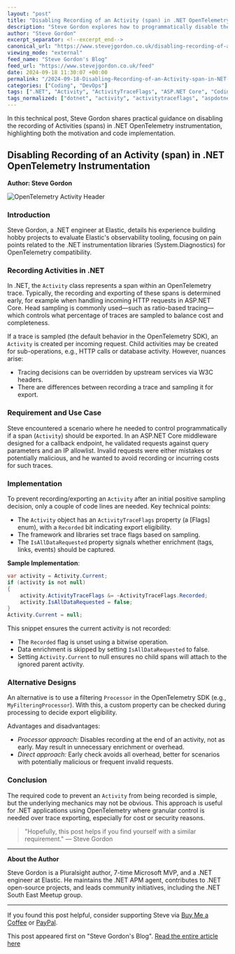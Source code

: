 ```yaml
---
layout: "post"
title: "Disabling Recording of an Activity (span) in .NET OpenTelemetry Instrumentation"
description: "Steve Gordon explores how to programmatically disable the recording and export of Activities (spans) in .NET when instrumenting code with OpenTelemetry. He details the reasoning, mechanics, and implementation behind selectively avoiding trace recording for unneeded or invalid requests, including sample code and design considerations."
author: "Steve Gordon"
excerpt_separator: <!--excerpt_end-->
canonical_url: "https://www.stevejgordon.co.uk/disabling-recording-of-an-activity-span-in-dotnet-opentelemetry-instrumentation"
viewing_mode: "external"
feed_name: "Steve Gordon's Blog"
feed_url: "https://www.stevejgordon.co.uk/feed"
date: 2024-09-18 11:30:07 +00:00
permalink: "/2024-09-18-Disabling-Recording-of-an-Activity-span-in-NET-OpenTelemetry-Instrumentation.html"
categories: ["Coding", "DevOps"]
tags: [".NET", "Activity", "ActivityTraceFlags", "ASP.NET Core", "Coding", "DevOps", "Instrumentation", "IsAllDataRequested", "Middleware", "Observability", "OpenTelemetry", "Posts", "System.Diagnostics"]
tags_normalized: ["dotnet", "activity", "activitytraceflags", "aspdotnet core", "coding", "devops", "instrumentation", "isalldatarequested", "middleware", "observability", "opentelemetry", "posts", "systemdotdiagnostics"]
---
```


In this technical post, Steve Gordon shares practical guidance on disabling the recording of Activities (spans) in .NET OpenTelemetry instrumentation, highlighting both the motivation and code implementation.<!--excerpt_end-->

## Disabling Recording of an Activity (span) in .NET OpenTelemetry Instrumentation

**Author: Steve Gordon**

![OpenTelemetry Activity Header](https://www.stevejgordon.co.uk/wp-content/uploads/2024/09/Disabling-Recording-of-an-Activity-span-in-.NET-OpenTelemetry-Instrumentation-750x410.png)

### Introduction

Steve Gordon, a .NET engineer at Elastic, details his experience building hobby projects to evaluate Elastic's observability tooling, focusing on pain points related to the .NET instrumentation libraries (System.Diagnostics) for OpenTelemetry compatibility.

### Recording Activities in .NET

In .NET, the `Activity` class represents a span within an OpenTelemetry trace. Typically, the recording and exporting of these spans is determined early, for example when handling incoming HTTP requests in ASP.NET Core. Head sampling is commonly used—such as ratio-based tracing—which controls what percentage of traces are sampled to balance cost and completeness.

If a trace is sampled (the default behavior in the OpenTelemetry SDK), an `Activity` is created per incoming request. Child activities may be created for sub-operations, e.g., HTTP calls or database activity. However, nuances arise:

- Tracing decisions can be overridden by upstream services via W3C headers.
- There are differences between recording a trace and sampling it for export.

### Requirement and Use Case

Steve encountered a scenario where he needed to control programmatically if a span (`Activity`) should be exported. In an ASP.NET Core middleware designed for a callback endpoint, he validated requests against query parameters and an IP allowlist. Invalid requests were either mistakes or potentially malicious, and he wanted to avoid recording or incurring costs for such traces.

### Implementation

To prevent recording/exporting an `Activity` after an initial positive sampling decision, only a couple of code lines are needed. Key technical points:

- The `Activity` object has an `ActivityTraceFlags` property (a [Flags] enum), with a `Recorded` bit indicating export eligibility.
- The framework and libraries set trace flags based on sampling.
- The `IsAllDataRequested` property signals whether enrichment (tags, links, events) should be captured.

**Sample Implementation**:

```csharp
var activity = Activity.Current;
if (activity is not null)
{
    activity.ActivityTraceFlags &= ~ActivityTraceFlags.Recorded;
    activity.IsAllDataRequested = false;
}
Activity.Current = null;
```

This snippet ensures the current activity is not recorded:

- The `Recorded` flag is unset using a bitwise operation.
- Data enrichment is skipped by setting `IsAllDataRequested` to false.
- Setting `Activity.Current` to null ensures no child spans will attach to the ignored parent activity.

### Alternative Designs

An alternative is to use a filtering `Processor` in the OpenTelemetry SDK (e.g., `MyFilteringProcessor`). With this, a custom property can be checked during processing to decide export eligibility.

Advantages and disadvantages:

- *Processor approach:* Disables recording at the end of an activity, not as early. May result in unnecessary enrichment or overhead.
- *Direct approach:* Early check avoids all overhead, better for scenarios with potentially malicious or frequent invalid requests.

### Conclusion

The required code to prevent an `Activity` from being recorded is simple, but the underlying mechanics may not be obvious. This approach is useful for .NET applications using OpenTelemetry where granular control is needed over trace exporting, especially for cost or security reasons.

> "Hopefully, this post helps if you find yourself with a similar requirement." — Steve Gordon

---

**About the Author**

Steve Gordon is a Pluralsight author, 7-time Microsoft MVP, and a .NET engineer at Elastic. He maintains the .NET APM agent, contributes to .NET open-source projects, and leads community initiatives, including the .NET South East Meetup group.

---

If you found this post helpful, consider supporting Steve via [Buy Me a Coffee](https://www.buymeacoffee.com/stevejgordon) or [PayPal](https://www.paypal.com/cgi-bin/webscr?cmd=_s-xclick&hosted_button_id=WV4JPPV9FS34L&source=url).

This post appeared first on "Steve Gordon's Blog". [Read the entire article here](https://www.stevejgordon.co.uk/disabling-recording-of-an-activity-span-in-dotnet-opentelemetry-instrumentation)
